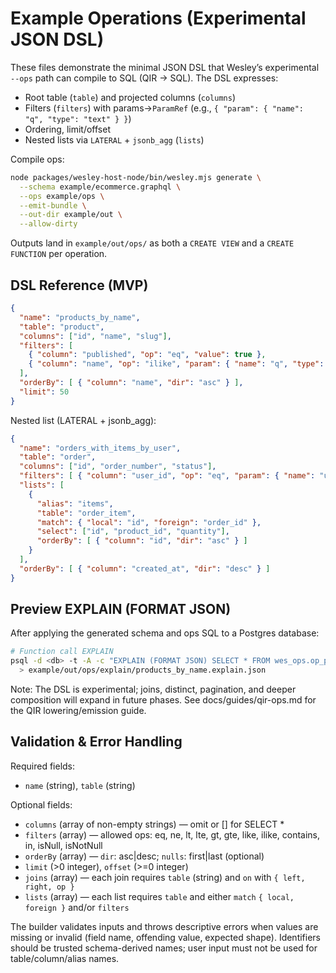 # Example Operations (Experimental JSON DSL)

These files demonstrate the minimal JSON DSL that Wesley’s experimental `--ops` path can compile to SQL (QIR → SQL). The DSL expresses:

- Root table (`table`) and projected columns (`columns`)
- Filters (`filters`) with params→`ParamRef` (e.g., `{ "param": { "name": "q", "type": "text" } }`)
- Ordering, limit/offset
- Nested lists via `LATERAL` + `jsonb_agg` (`lists`)

Compile ops:

```bash
node packages/wesley-host-node/bin/wesley.mjs generate \
  --schema example/ecommerce.graphql \
  --ops example/ops \
  --emit-bundle \
  --out-dir example/out \
  --allow-dirty
```

Outputs land in `example/out/ops/` as both a `CREATE VIEW` and a `CREATE FUNCTION` per operation.

## DSL Reference (MVP)

```json
{
  "name": "products_by_name",
  "table": "product",
  "columns": ["id", "name", "slug"],
  "filters": [
    { "column": "published", "op": "eq", "value": true },
    { "column": "name", "op": "ilike", "param": { "name": "q", "type": "text" } }
  ],
  "orderBy": [ { "column": "name", "dir": "asc" } ],
  "limit": 50
}
```

Nested list (LATERAL + jsonb_agg):

```json
{
  "name": "orders_with_items_by_user",
  "table": "order",
  "columns": ["id", "order_number", "status"],
  "filters": [ { "column": "user_id", "op": "eq", "param": { "name": "user_id", "type": "uuid" } } ],
  "lists": [
    {
      "alias": "items",
      "table": "order_item",
      "match": { "local": "id", "foreign": "order_id" },
      "select": ["id", "product_id", "quantity"],
      "orderBy": [ { "column": "id", "dir": "asc" } ]
    }
  ],
  "orderBy": [ { "column": "created_at", "dir": "desc" } ]
}
```

## Preview EXPLAIN (FORMAT JSON)

After applying the generated schema and ops SQL to a Postgres database:

```bash
# Function call EXPLAIN
psql -d <db> -t -A -c "EXPLAIN (FORMAT JSON) SELECT * FROM wes_ops.op_products_by_name('Al%')" \
  > example/out/ops/explain/products_by_name.explain.json
```

Note: The DSL is experimental; joins, distinct, pagination, and deeper composition will expand in future phases. See docs/guides/qir-ops.md for the QIR lowering/emission guide.

## Validation & Error Handling

Required fields:
- `name` (string), `table` (string)

Optional fields:
- `columns` (array of non-empty strings) — omit or [] for SELECT *
- `filters` (array) — allowed ops: eq, ne, lt, lte, gt, gte, like, ilike, contains, in, isNull, isNotNull
- `orderBy` (array) — `dir`: asc|desc; `nulls`: first|last (optional)
- `limit` (>0 integer), `offset` (>=0 integer)
- `joins` (array) — each join requires `table` (string) and `on` with `{ left, right, op }`
- `lists` (array) — each list requires `table` and either `match` `{ local, foreign }` and/or `filters`

The builder validates inputs and throws descriptive errors when values are missing or invalid (field name, offending value, expected shape). Identifiers should be trusted schema-derived names; user input must not be used for table/column/alias names.
